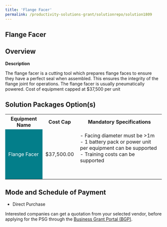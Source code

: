 ```yaml
---
title: 'Flange Facer'
permalink: /productivity-solutions-grant/solutionrepo/solution1809
---
```


## Flange Facer

## Overview

**Description**

The flange facer is a cutting tool which prepares flange faces to ensure they have a perfect seal when assembled. This ensures the integrity of the flange joint for operations. The flange facer is usually pneumatically powered.
Cost of equipment capped at $37,500 per unit 

## Solution Packages Option(s)

<table>
<tr>
<th><b>Equipment Name</b></th>
<th><b>Cost Cap</b></th>
<th><b>Mandatory Specifications</b></th>
</tr>
<tr>
<td style='padding: 10px; background-color: #037E8A; color: #FFFFFF;'>Flange Facer</td>
<td style='padding: 10px;'>$37,500.00</td>
<td style='padding: 10px;'>- Facing diameter must be >1m<br>- 1 battery pack or power unit per equipment can be supported <br>- Training costs can be supported<br><br><br></td>
</tr>
</table>

## Mode and Schedule of Payment

 - Direct Purchase

Interested companies can get a quotation from your selected vendor, before applying for the PSG through the <a href='https://www.businessgrants.gov.sg/' target='_blank' rel='noopener'>Business Grant Portal (BGP)</a>.

<script src="/jquery/resize-tables.js"></script>
